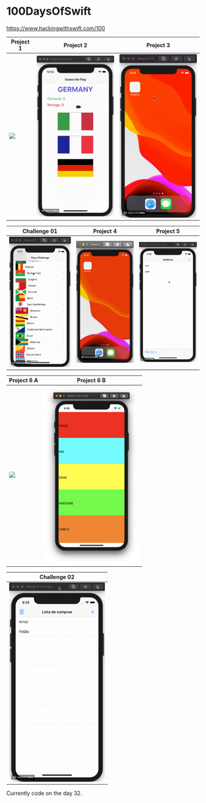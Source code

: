 # 100DaysOfSwift
https://www.hackingwithswift.com/100

| Project 1                                  | Project 2                                  | Project 3                                  |
|--------------------------------------------|--------------------------------------------|--------------------------------------------|
|<img src="./demo/project01.gif" width="250">|<img src="./demo/project02.gif" width="250">|<img src="./demo/project03.gif" width="250">|

| Challenge 01                                 | Project 4                                  | Project 5                                  |
|----------------------------------------------|--------------------------------------------|--------------------------------------------|
|<img src="./demo/Challenge01.gif" width="250">|<img src="./demo/project04.gif" width="250">|<img src="./demo/project05.gif" width="250">|

| Project 6 A                                 | Project 6 B                                 |
|---------------------------------------------|---------------------------------------------|
|<img src="./demo/project06A.gif" width="500">|<img src="./demo/project06B.png" width="250">|

| Challenge 02                                 |
|----------------------------------------------|
|<img src="./demo/Challenge02.gif" width="250">|

Currently code on the day 32.
